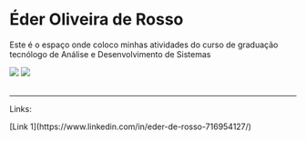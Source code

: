 <div>
  <h1>Éder Oliveira de Rosso</h1>
  <p>Este é o espaço onde coloco minhas atividades do curso de graduação tecnólogo de Análise e Desenvolvimento de Sistemas</p>
  
  <img height="auto" src="https://github-readme-stats.vercel.app/api?username=EderRosso&show_icons=true&theme=algolia&include_all_commits=true&count_private=true"/>
  <img height="auto" src="https://github-readme-stats.vercel.app/api/top-langs/?username=EderRosso&layout=compact&langs_count=7&theme=algolia"/>
</div>

<div>
  <br>
  <hr>
  <p>Links:</P>
    [Link 1](https://www.linkedin.com/in/eder-de-rosso-716954127/)
  <br>
</div>
